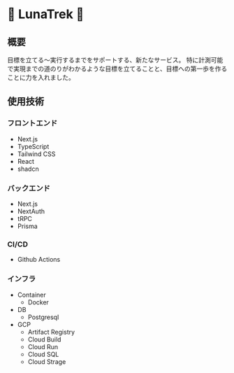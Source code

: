 # 🌚 LunaTrek 🌝

## 概要
目標を立てる〜実行するまでをサポートする、新たなサービス。
特に計測可能で実現までの道のりがわかるような目標を立てることと、目標への第一歩を作ることに力を入れました。

## 使用技術
### フロントエンド
- Next.js
- TypeScript
- Tailwind CSS
- React
- shadcn

### バックエンド
- Next.js
- NextAuth
- tRPC
- Prisma

### CI/CD
- Github Actions

### インフラ
- Container
  - Docker
- DB
  - Postgresql
- GCP
  - Artifact Registry
  - Cloud Build
  - Cloud Run
  - Cloud SQL
  - Cloud Strage
